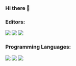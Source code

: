 ### Hi there 👋
### Editors:
![](https://img.shields.io/badge/Editor-VSCode-informational?style=flat-square&logo=vscode&logoColor=white&color=2bbc8a)
![](https://img.shields.io/badge/Editor-IntelliJ-informational?style=flat-square&logo=intellij&logoColor=white&color=2bbc8a)
![](https://img.shields.io/badge/Editor-Sublime-informational?style=flat-square&logo=sublimetext&logoColor=white&color=2bbc8a)
### Programming Languages:
![](https://img.shields.io/badge/Code-Java-informational?style=flat-square&logo=java&logoColor=white&color=2bbc8a)
![](https://img.shields.io/badge/Code-JavaScript-informational?style=flat-square&logo=javascript&logoColor=white&color=2bbc8a)
![](https://img.shields.io/badge/Code-Python-informational?style=flat-square&logo=python&logoColor=white&color=2bbc8a)

<!--
**mcamore/mcamore** is a ✨ _special_ ✨ repository because its `README.md` (this file) appears on your GitHub profile.

Here are some ideas to get you started:

- 🔭 I’m currently working on ...
- 🌱 I’m currently learning ...
- 👯 I’m looking to collaborate on ...
- 🤔 I’m looking for help with ...
- 💬 Ask me about ...
- 📫 How to reach me: ...
- 😄 Pronouns: ...
- ⚡ Fun fact: ...
-->
